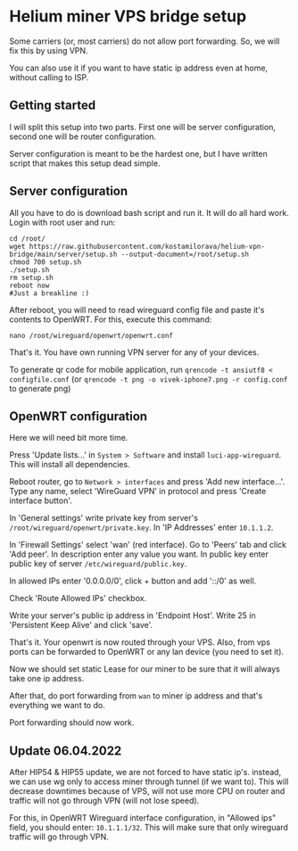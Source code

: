 # Helium miner VPS bridge setup

Some carriers (or, most carriers) do not allow port forwarding. So, we will fix this by using VPN.

You can also use it if you want to have static ip address even at home, without calling to ISP.

## Getting started

I will split this setup into two parts. First one will be server configuration, second one will be router configuration.

Server configuration is meant to be the hardest one, but I have written script that makes this setup dead simple.

## Server configuration

All you have to do is download bash script and run it. It will do all hard work. Login with root user and run:

```
cd /root/
wget https://raw.githubusercontent.com/kostamilorava/helium-vpn-bridge/main/server/setup.sh --output-document=/root/setup.sh
chmod 700 setup.sh
./setup.sh
rm setup.sh
reboot now
#Just a breakline :)
```

After reboot, you will need to read wireguard config file and paste it's contents to OpenWRT. For this, execute this
command:

```
nano /root/wireguard/openwrt/openwrt.conf
```

That's it. You have own running VPN server for any of your devices.

To generate qr code for mobile application, run `qrencode -t ansiutf8 < configfile.conf`
(or `qrencode -t png -o vivek-iphone7.png -r config.conf` to generate png)

## OpenWRT configuration

Here we will need bit more time.

Press 'Update lists...' in `System > Software` and install  `luci-app-wireguard`. This will install all dependencies.

Reboot router, go to `Network > interfaces` and press 'Add new interface...'. Type any name, select 'WireGuard VPN' in
protocol and press 'Create interface button'.

In 'General settings' write private key from server's `/root/wireguard/openwrt/private.key`. In 'IP Addresses'
enter `10.1.1.2`.

In 'Firewall Settings' select 'wan' (red interface). Go to 'Peers' tab and click 'Add peer'. In description enter any
value you want. In public key enter public key of server `/etc/wireguard/public.key`.

In allowed IPs enter '0.0.0.0/0', click + button and add '::/0' as well.

Check 'Route Allowed IPs' checkbox.

Write your server's public ip address in 'Endpoint Host'. Write 25 in 'Persistent Keep Alive' and click 'save'.

That's it. Your openwrt is now routed through your VPS. Also, from vps ports can be forwarded to OpenWRT or any lan
device (you need to set it).

Now we should set static Lease for our miner to be sure that it will always take one ip address.

After that, do port forwarding from `wan` to miner ip address and that's everything we want to do.

Port forwarding should now work.

## Update 06.04.2022

After HIP54 & HIP55 update, we are not forced to have static ip's. instead, we can use wg only to access miner through
tunnel (if we want to). This will decrease downtimes because of VPS, will not use more CPU on router and traffic will
not go through VPN (will not lose speed).

For this, in OpenWRT Wireguard interface configuration, in "Allowed ips" field, you should enter: `10.1.1.1/32`. This will make
sure that only wireguard traffic will go through VPN.
